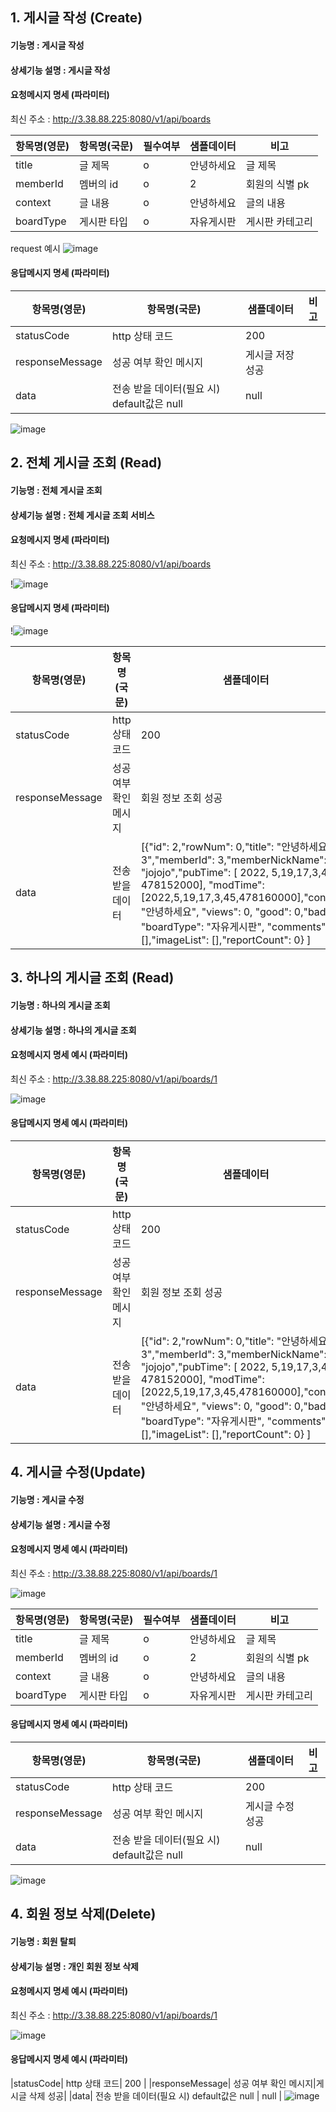 ## 1. 게시글 작성 (Create)

#### 기능명 : 게시글 작성
#### 상세기능 설명 : 게시글 작성 

#### 요청메시지 명세 (파라미터)
최신 주소 : http://3.38.88.225:8080/v1/api/boards

|항목명(영문)|항목명(국문)|필수여부|샘플데이터|비고|
|---|---|---|---|---|
|title| 글 제목 |o|안녕하세요|글 제목|
|memberId| 멤버의 id |o| 2 |회원의 식별 pk|
|context| 글 내용 | o | 안녕하세요 | 글의 내용|
|boardType|게시판 타입|o|자유게시판|게시판 카테고리|


request 예시
![image](https://user-images.githubusercontent.com/43841476/169244331-96a8eb51-58c2-4561-89e0-a3ccbe5381b7.png)




#### 응답메시지 명세 (파라미터)

|항목명(영문)|항목명(국문)|샘플데이터|비고|
|---|---|---|---|
|statusCode| http 상태 코드| 200 |
|responseMessage| 성공 여부 확인 메시지|게시글 저장 성공|
|data| 전송 받을 데이터(필요 시) default값은 null | null |


![image](https://user-images.githubusercontent.com/43841476/169244405-7f227f0f-bb60-4312-a18d-09762a63d860.png)






## 2. 전체 게시글 조회  (Read)

#### 기능명 : 전체 게시글 조회
#### 상세기능 설명 : 전체 게시글 조회 서비스

#### 요청메시지 명세 (파라미터)

최신 주소 : http://3.38.88.225:8080/v1/api/boards


!![image](https://user-images.githubusercontent.com/43841476/169244866-f8a977d8-b003-45e1-80f5-1a3b002f529a.png)


#### 응답메시지 명세 (파라미터)

!![image](https://user-images.githubusercontent.com/43841476/169244866-f8a977d8-b003-45e1-80f5-1a3b002f529a.png)

|항목명(영문)|항목명(국문)|샘플데이터|비고|
|---|---|---|---|
|statusCode| http 상태 코드 | 200 |
|responseMessage|성공 여부 확인 메시지| 회원 정보 조회 성공 |
| data| 전송 받을 데이터| [{"id": 2,"rowNum": 0,"title": "안녕하세요3","memberId": 3,"memberNickName": "jojojo","pubTime": [ 2022, 5,19,17,3,45, 478152000], "modTime": [2022,5,19,17,3,45,478160000],"context": "안녕하세요", "views": 0, "good": 0,"bad": 0, "boardType": "자유게시판", "comments": [],"imageList": [],"reportCount": 0} ]|





## 3. 하나의 게시글 조회 (Read)

#### 기능명 : 하나의 게시글 조회
#### 상세기능 설명 : 하나의 게시글 조회

#### 요청메시지 명세 예시 (파라미터)
최신 주소 : http://3.38.88.225:8080/v1/api/boards/1

![image](https://user-images.githubusercontent.com/43841476/169246002-b7983a2b-db68-4303-aa4a-42da12943dae.png)

#### 응답메시지 명세 예시 (파라미터)

|항목명(영문)|항목명(국문)|샘플데이터|비고|
|---|---|---|---|
|statusCode| http 상태 코드 | 200 |
|responseMessage|성공 여부 확인 메시지| 회원 정보 조회 성공 |
| data| 전송 받을 데이터| [{"id": 2,"rowNum": 0,"title": "안녕하세요3","memberId": 3,"memberNickName": "jojojo","pubTime": [ 2022, 5,19,17,3,45, 478152000], "modTime": [2022,5,19,17,3,45,478160000],"context": "안녕하세요", "views": 0, "good": 0,"bad": 0, "boardType": "자유게시판", "comments": [],"imageList": [],"reportCount": 0} ]|


## 4. 게시글 수정(Update)

#### 기능명 : 게시글 수정
#### 상세기능 설명 : 게시글 수정 

#### 요청메시지 명세 예시 (파라미터)

최신 주소 : http://3.38.88.225:8080/v1/api/boards/1

![image](https://user-images.githubusercontent.com/43841476/169285596-1da7d1b0-88ec-4008-ac9a-e628034cf2dc.png)

|항목명(영문)|항목명(국문)|필수여부|샘플데이터|비고|
|---|---|---|---|---|
|title| 글 제목 |o|안녕하세요|글 제목|
|memberId| 멤버의 id |o| 2 |회원의 식별 pk|
|context| 글 내용 | o | 안녕하세요 | 글의 내용|
|boardType|게시판 타입|o|자유게시판|게시판 카테고리|



#### 응답메시지 명세 예시 (파라미터)

|항목명(영문)|항목명(국문)|샘플데이터|비고|
|---|---|---|---|
|statusCode| http 상태 코드| 200 |
|responseMessage| 성공 여부 확인 메시지|게시글 수정 성공|
|data| 전송 받을 데이터(필요 시) default값은 null | null |

![image](https://user-images.githubusercontent.com/43841476/169285648-9fec7ca5-4189-4d60-b483-16657279a4b5.png)


## 4. 회원 정보 삭제(Delete)

#### 기능명 : 회원 탈퇴
#### 상세기능 설명 : 개인 회원 정보 삭제 

#### 요청메시지 명세 예시 (파라미터)

최신 주소 : http://3.38.88.225:8080/v1/api/boards/1


![image](https://user-images.githubusercontent.com/43841476/169247485-4b236e5c-59e9-4f87-a91b-fa21fe5b0994.png)

#### 응답메시지 명세 예시 (파라미터)
|statusCode| http 상태 코드| 200 |
|responseMessage| 성공 여부 확인 메시지|게시글 삭제 성공|
|data| 전송 받을 데이터(필요 시) default값은 null | null |
![image](https://user-images.githubusercontent.com/43841476/169247505-387e7a44-213d-4f06-bcb9-78943bc2f997.png)





